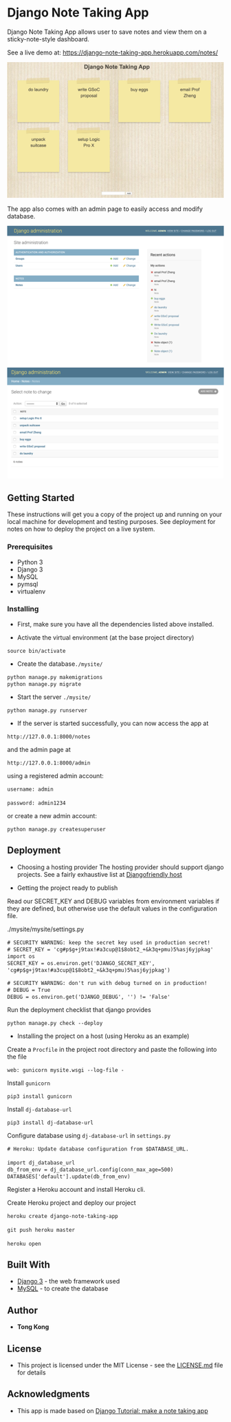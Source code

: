 # Django Note Taking App

Django Note Taking App allows user to save notes and view them on a sticky-note-style dashboard.

See a live demo at: https://django-note-taking-app.herokuapp.com/notes/

![app snapshot](./app-demo.png)

The app also comes with an admin page to easily access and modify database.

![admin snapshot1](./admin-demo1.png)
![admin snapshot2](./admin-demo2.png)

## Getting Started


These instructions will get you a copy of the project up and running on your local machine for development and testing purposes. See deployment for notes on how to deploy the project on a live system.

### Prerequisites
* Python 3
* Django 3
* MySQL
* pymsql
* virtualenv

### Installing

* First, make sure you have all the dependencies listed above installed.

* Activate the virtual environment (at the base project directory)

```
source bin/activate
```

* Create the database`./mysite/`

```
python manage.py makemigrations
python manage.py migrate
```

* Start the server `./mysite/`

```
python manage.py runserver
```

* If the server is started successfully, you can now access the app at

```
http://127.0.0.1:8000/notes
```

and the admin page at

```
http://127.0.0.1:8000/admin
```

using a registered admin account:
```
username: admin

password: admin1234
```

or create a new admin account:

```
python manage.py createsuperuser
```

## Deployment

* Choosing a hosting provider
The hosting provider should support django projects. See a fairly exhaustive list at [Djangofriendly host](https://djangofriendly.com/index.html)

* Getting the project ready to publish

Read our SECRET_KEY and DEBUG variables from environment variables if they are defined, but otherwise use the default values in the configuration file.

./mysite/mysite/settings.py

```
# SECURITY WARNING: keep the secret key used in production secret!
# SECRET_KEY = 'cg#p$g+j9tax!#a3cup@1$8obt2_+&k3q+pmu)5%asj6yjpkag'
import os
SECRET_KEY = os.environ.get('DJANGO_SECRET_KEY', 'cg#p$g+j9tax!#a3cup@1$8obt2_+&k3q+pmu)5%asj6yjpkag')
```

```
# SECURITY WARNING: don't run with debug turned on in production!
# DEBUG = True
DEBUG = os.environ.get('DJANGO_DEBUG', '') != 'False'
```

Run the deployment checklist that django provides

```
python manage.py check --deploy
```

* Installing the project on a host (using Heroku as an example)

Create a `Procfile` in the project root directory and paste the following into the file
```
web: gunicorn mysite.wsgi --log-file -
```

Install `gunicorn`

```
pip3 install gunicorn
```

Install `dj-database-url`
```
pip3 install dj-database-url
```

Configure database using `dj-database-url` in `settings.py`
```
# Heroku: Update database configuration from $DATABASE_URL.

import dj_database_url
db_from_env = dj_database_url.config(conn_max_age=500)
DATABASES['default'].update(db_from_env)
```

Register a Heroku account and install Heroku cli.


Create Heroku project and deploy our project

```
heroku create django-note-taking-app

git push heroku master

heroku open
```

## Built With

* [Django 3](https://www.djangoproject.com/) - the web framework used
* [MySQL](https://www.mysql.com/) - to create the database

## Author

* **Tong Kong**


## License

* This project is licensed under the MIT License - see the [LICENSE.md](LICENSE.md) file for details

## Acknowledgments

* This app is made based on [Django Tutorial: make a note taking app](https://pythonspot.com/django-tutorial-building-a-note-taking-app/)
